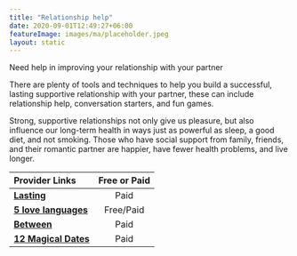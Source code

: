 ```yaml
---
title: "Relationship help"
date: 2020-09-01T12:49:27+06:00
featureImage: images/ma/placeholder.jpeg
layout: static
---
```


Need help in improving your relationship with your partner

There are plenty of tools and techniques to help you build a successful, lasting supportive relationship with your partner, these can include relationship help, conversation starters, and fun games.

Strong, supportive relationships not only give us pleasure, but also influence our long-term health in ways just as powerful as sleep, a good diet, and not smoking. Those who have social support from family, friends, and their romantic partner are happier, have fewer health problems, and live longer.

| Provider Links      | Free or Paid  |  
| :-----------          | :--------------:      |  
| [**Lasting**](https://www.getlasting.com/) | Paid | 
| [**5 love languages**](https://5lovelanguages.com/resources/app/) | Free/Paid | 
| [**Between**](https://between.us/) | Paid | 
| [**12 Magical Dates**](https://www.12magicaldates.com/reignite-marriage-relationship?r_done=1) | Paid | 
  

<br/><br/>






